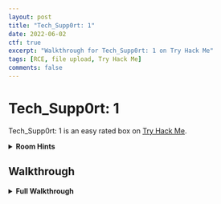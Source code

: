 ```yaml
---
layout: post
title: "Tech_Supp0rt: 1"
date: 2022-06-02
ctf: true
excerpt: "Walkthrough for Tech_Supp0rt: 1 on Try Hack Me"
tags: [RCE, file upload, Try Hack Me]
comments: false
---
```


# Tech_Supp0rt: 1

Tech_Supp0rt: 1 is an easy rated box on [Try Hack Me](https://tryhackme.com/room/techsupp0rt1).

<details><summary><strong>Room Hints</strong></summary>
<ul>
    <li>Have you reviewed the source code?
</ul>
</details>



## Walkthrough

<details><summary><strong>Full Walkthrough</strong></summary>

### Task 1 - Uncover the root.txt file

First, let's enumerate the open ports with:

`threader3000`

![TechSupp0rt1 threader3000](/assets/img/TechSupp0rt1.png)

Once complete, let it complete it's recommended nmap scan.

![TechSupp0rt1 nmap](/assets/img/TechSupp0rt2.png)

It appears that there's a website running on port 80, and SMB is also open. Based on the Windows version listed (6.1, which is Windows 7) this might be vulnerable to various SMB attacks, most notably EternalBlue. Let's perform some enumeration on SMB to start with.

First, let's enumerate shares with smbclient as an anonymous user with the following command:

`smbclient -L <ip address>`

![TechSupp0rt1 smb share enum](/assets/img/TechSupp0rt3.png)

It appears that there's a share named websvr, let's see if we have any access to it by utilizing smbmap:

`smbmap <ip address>`

![TechSupp0rt1 smbmap](/assets/img/TechSupp0rt4.png)

Now that we know we have read access, let's connect to this share with smbclient with the following command:

`smbclient \\\\<ip address>\\websvr`

![TechSupp0rt1 smbclient websvr](/assets/img/TechSupp0rt5.png)

Next, let's list the contents of the folder we connected to and we'll see a file named **enter.txt**. Let's download that file to our local machine with:

`get enter.txt`

![TechSupp0rt1 smbclient enter.txt](/assets/img/TechSupp0rt6.png)

Reviewing the contents of the file, we have what appears to be credentials to the subiron CMS. The password appears to be encoded:

![TechSupp0rt1 enter.txt creds](/assets/img/TechSupp0rt7.png)

Let's use [CyberChef](https://gchq.github.io/CyberChef/) to attempt to decode this. After some trial and error, I found that decoding this with Base58, followed by Base32 and finally Base64 will provide you with the password.

![TechSupp0rt1 cyberchef decode](/assets/img/TechSupp0rt8.png)

According to the documentation /subrion does not work for the Subrion CMS that they appear to be using, so let's use dirsearch to attempt to find the directory that was utilized:

`dirsearch -u http://<ip address>`

Results similar to the following should appear. 

![TechSupp0rt1 dirsearch](/assets/img/TechSupp0rt9.png)

Visiting the phpinfo.php page provides info on which version of PHP and what extensions or running.


![TechSupp0rt1 phpinfo](/assets/img/TechSupp0rt10.png)

Let's next take a look at the /test directory. This appears to be a template for a tech support scammer's site:

![TechSupp0rt1 /test](/assets/img/TechSupp0rt11.png)

Next, I returned to the note, which mentioned that /subrion was not working and to login to the panel. I decided to attempt to enumerate the /subrion directory:

`dirsearch -u http://<ip address>/subrion`

This returned a ton of 302 (redirects), but there were also a few other files within the results, including robots.txt

![TechSupp0rt1 subrion dirsearch robots.txt](/assets/img/TechSupp0rt12.png)

I visited this page and it listed a few directories that potentially contained useful information:


![TechSupp0rt1 subrion robots.txt](/assets/img/TechSupp0rt13.png)

I noticed there was a /panel/ directory, and panel was mentioned before, so I navigated to the /subrion/panel directory to see what happens, and was presented with a login page.

![TechSupp0rt1 subrion login](/assets/img/TechSupp0rt14.png)

I logged in with the credentials discovered earlier in the enter.txt file:

![TechSupp0rt1 subrion admin page](/assets/img/TechSupp0rt15.png)

As shown in this picture, the version of Subrion is 4.2.1, which has an authenticated file upload bypass [exploit](https://www.exploit-db.com/exploits/49876)

![TechSupp0rt1 subrion exploit](/assets/img/TechSupp0rt16.png)

Let's take a look at this exploit and see what we can do with it. It appears that all we have to supply is the URL to subrion's admin panel, along with the username and password we uncovered earlier. Let's give it a shot with:

`python3 exploit.py -u http://<ip address>/subrion/panel/ -l admin -p <redacted>`

We now have a web shell to this system!

![TechSupp0rt1 www-data shell](/assets/img/TechSupp0rt17.png)

Next, let's look at the current directory we're in with `pwd`. It appears that we're in the /var/www/html/subrion/uploads directory. We know that Wordpress is also running, so let's run:

`ls ../../wordpress`

This will show you the contents of this directory, where a wp-config.php file is present.

![TechSupp0rt1 wordpress-config.php](/assets/img/TechSupp0rt18.png)

Let's view the contents with:

`cat ../../wordpress/wp-config.php`

In the file we will locate database credentials:

![TechSupp0rt1 wordpress-config.php creds](/assets/img/TechSupp0rt19.png)

Let's see if we can use these same credentials to login via SSH. First, let's run

`ls /home`

to enumerate users on the system. There is one user listed (scamsite):

![TechSupp0rt1 enumerate /home](/assets/img/TechSupp0rt20.png)

In another terminal window, let's try logging in as the scamsite user with the password previously discovered:

![TechSupp0rt1 ssh login](/assets/img/TechSupp0rt21.png)

It looks like we're logged in as the scamsite user now. Let's see if they have any access with sudo to run another program as root with:

`sudo -l`

There is one binary listed **/usr/bin/iconv** Let's look at [GTFOBins](https://gtfobins.github.io/gtfobins/iconv/).

![TechSupp0rt1 GTFOBins](/assets/img/TechSupp0rt22.png)

Let's test this out and see if we can view the authorized keys file for the root user with

`sudo /usr/bin/iconv -f 8859_1 -t 8859_1 "/root/.ssh/id_rsa.pub"`

![TechSupp0rt1 view root id_rsa.pub](/assets/img/TechSupp0rt23.png)

Since we can run iconv as sudo, we can also use it to write to a file. Find your attacker machines id_rsa.pub file and then do the following:

`echo <your id_rsa.pub>|sudo /usr/bin/iconv -f 8859_1 -t 8859_1 -o "/root/.ssh/authorized_keys"`

![TechSupp0rt1 view add to root authorized_keys](/assets/img/TechSupp0rt24.png)

Now, we should be able to use our private rsa key to login to the box as root with:

ssh root@\<ip> -i id_rsa

![TechSupp0rt1 root shell](/assets/img/TechSupp0rt25.png)

Next, let's list the directory contents and then the contents of the root.txt file:

![TechSupp0rt1 root flag](/assets/img/TechSupp0rt26.png)

</details>